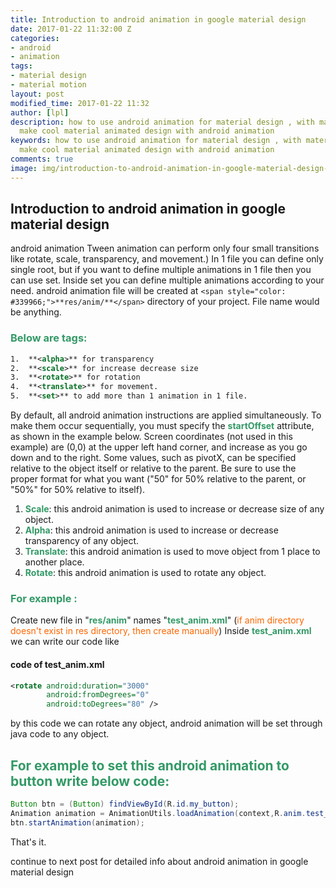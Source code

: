 ```yaml
---
title: Introduction to android animation in google material design
date: 2017-01-22 11:32:00 Z
categories:
- android
- animation
tags:
- material design
- material motion
layout: post
modified_time: 2017-01-22 11:32
author: [lpl]
description: how to use android animation for material design , with material motion.
  make cool material animated design with android animation
keywords: how to use android animation for material design , with material motion.
  make cool material animated design with android animation
comments: true
image: img/introduction-to-android-animation-in-google-material-design-min.png
---
```


## Introduction to android animation in google material design
android animation Tween animation can perform only four small transitions like rotate, scale, transparency, and movement.) In 1 file you can define only single root, but if you want to define multiple animations in 1 file then you can use set. Inside set you can define multiple animations according to your need. android animation file will be created at `<span style="color: #339966;">**res/anim/**</span>` directory of your project. File name would be anything.

### <span style="color: #339966;">Below are tags:</span>

```xml
1.  **<alpha>** for transparency
2.  **<scale>** for increase decrease size
3.  **<rotate>** for rotation
4.  **<translate>** for movement.
5.  **<set>** to add more than 1 animation in 1 file.
```

By default, all android animation instructions are applied simultaneously. To make them occur sequentially, you must specify the **<span style="color: #339966;">startOffset</span>** attribute, as shown in the example below. Screen coordinates (not used in this example) are (0,0) at the upper left hand corner, and increase as you go down and to the right. Some values, such as pivotX, can be specified relative to the object itself or relative to the parent. Be sure to use the proper format for what you want ("50" for 50% relative to the parent, or "50%" for 50% relative to itself).

1.  <span style="color: #339966;">**Scale**</span>: this android animation is used to increase or decrease size of any object.
2.  <span style="color: #339966;">**Alpha**</span>: this android animation is used to increase or decrease transparency of any object.
3.  <span style="color: #339966;">**Translate**</span>: this android animation is used to move object from 1 place to another place.
4.  <span style="color: #339966;">**Rotate**</span>: this android animation is used to rotate any object.

### <span style="color: #339966;">For example :</span>

Create new file in "<span style="color: #339966;">**res/anim**</span>" names "**<span style="color: #339966;">test_anim.xml</span>**" (<span style="color: #ff6600;">if anim directory doesn't exist in res directory, then create manually</span>) Inside <span style="color: #339966;">**test_anim.xml**</span> we can write our code like

#### code of test_anim.xml

```xml
<rotate android:duration="3000" 
        android:fromDegrees="0" 
        android:toDegrees="80" />
```

by this code we can rotate any object, android animation will be set through java code to any object.

## <span style="color: #339966;">For example to set this android animation to button write below code:</span>

```java
Button btn = (Button) findViewById(R.id.my_button);
Animation animation = AnimationUtils.loadAnimation(context,R.anim.test_anim);
btn.startAnimation(animation);
```

That's it.

continue to next post for detailed info about android animation in google material design